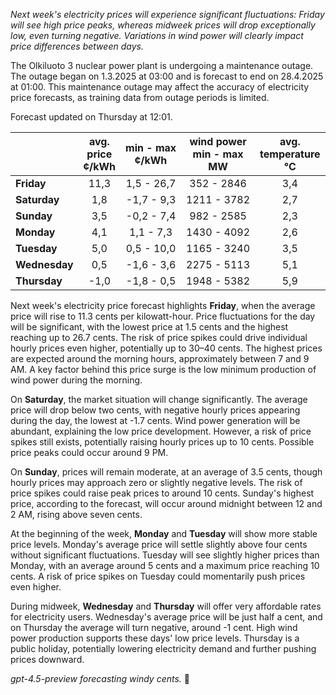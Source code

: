 *Next week's electricity prices will experience significant fluctuations: Friday will see high price peaks, whereas midweek prices will drop exceptionally low, even turning negative. Variations in wind power will clearly impact price differences between days.*

The Olkiluoto 3 nuclear power plant is undergoing a maintenance outage. The outage began on 1.3.2025 at 03:00 and is forecast to end on 28.4.2025 at 01:00. This maintenance outage may affect the accuracy of electricity price forecasts, as training data from outage periods is limited.

Forecast updated on Thursday at 12:01.

|             | avg.<br>price<br>¢/kWh | min - max<br>¢/kWh | wind power<br>min - max<br>MW | avg.<br>temperature<br>°C |
|:------------|:----------------:|:----------------:|:----------------:|:----------------:|
| **Friday**      | 11,3             | 1,5 - 26,7       | 352 - 2846       | 3,4              |
| **Saturday**    | 1,8              | -1,7 - 9,3       | 1211 - 3782      | 2,7              |
| **Sunday**      | 3,5              | -0,2 - 7,4       | 982 - 2585       | 2,3              |
| **Monday**      | 4,1              | 1,1 - 7,3        | 1430 - 4092      | 2,6              |
| **Tuesday**     | 5,0              | 0,5 - 10,0       | 1165 - 3240      | 3,5              |
| **Wednesday**   | 0,5              | -1,6 - 3,6       | 2275 - 5113      | 5,1              |
| **Thursday**    | -1,0             | -1,8 - 0,5       | 1948 - 5382      | 5,9              |

Next week's electricity price forecast highlights **Friday**, when the average price will rise to 11.3 cents per kilowatt-hour. Price fluctuations for the day will be significant, with the lowest price at 1.5 cents and the highest reaching up to 26.7 cents. The risk of price spikes could drive individual hourly prices even higher, potentially up to 30–40 cents. The highest prices are expected around the morning hours, approximately between 7 and 9 AM. A key factor behind this price surge is the low minimum production of wind power during the morning.

On **Saturday**, the market situation will change significantly. The average price will drop below two cents, with negative hourly prices appearing during the day, the lowest at -1.7 cents. Wind power generation will be abundant, explaining the low price development. However, a risk of price spikes still exists, potentially raising hourly prices up to 10 cents. Possible price peaks could occur around 9 PM.

On **Sunday**, prices will remain moderate, at an average of 3.5 cents, though hourly prices may approach zero or slightly negative levels. The risk of price spikes could raise peak prices to around 10 cents. Sunday's highest price, according to the forecast, will occur around midnight between 12 and 2 AM, rising above seven cents.

At the beginning of the week, **Monday** and **Tuesday** will show more stable price levels. Monday's average price will settle slightly above four cents without significant fluctuations. Tuesday will see slightly higher prices than Monday, with an average around 5 cents and a maximum price reaching 10 cents. A risk of price spikes on Tuesday could momentarily push prices even higher.

During midweek, **Wednesday** and **Thursday** will offer very affordable rates for electricity users. Wednesday's average price will be just half a cent, and on Thursday the average will turn negative, around -1 cent. High wind power production supports these days' low price levels. Thursday is a public holiday, potentially lowering electricity demand and further pushing prices downward.

*gpt-4.5-preview forecasting windy cents.* 🍃
